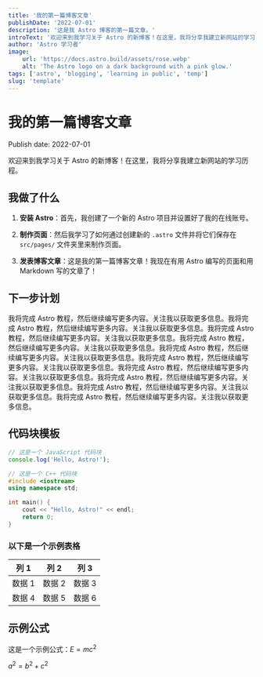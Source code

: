 ```yaml
---
title: '我的第一篇博客文章'
publishDate: '2022-07-01'
description: '这是我 Astro 博客的第一篇文章。'
introText: '欢迎来到我学习关于 Astro 的新博客！在这里，我将分享我建立新网站的学习历程。欢迎来到我学习关于 Astro 的新博客！在这里，我将分享我建立新网站的学习历程。欢迎来到我学习关于 Astro 的新博客！在这里，我将分享我建立新网站的学习历程。'
author: 'Astro 学习者'
image:
    url: 'https://docs.astro.build/assets/rose.webp'
    alt: 'The Astro logo on a dark background with a pink glow.'
tags: ['astro', 'blogging', 'learning in public', 'temp']
slug: 'template'
---
```


# 我的第一篇博客文章

Publish date: 2022-07-01

欢迎来到我学习关于 Astro 的新博客！在这里，我将分享我建立新网站的学习历程。

## 我做了什么

1.  **安装 Astro**：首先，我创建了一个新的 Astro 项目并设置好了我的在线账号。

2.  **制作页面**：然后我学习了如何通过创建新的 `.astro` 文件并将它们保存在 `src/pages/` 文件夹里来制作页面。

3.  **发表博客文章**：这是我的第一篇博客文章！我现在有用 Astro 编写的页面和用 Markdown 写的文章了！

## 下一步计划

我将完成 Astro 教程，然后继续编写更多内容。关注我以获取更多信息。我将完成 Astro 教程，然后继续编写更多内容。关注我以获取更多信息。我将完成 Astro 教程，然后继续编写更多内容。关注我以获取更多信息。我将完成 Astro 教程，然后继续编写更多内容。关注我以获取更多信息。我将完成 Astro 教程，然后继续编写更多内容。关注我以获取更多信息。我将完成 Astro 教程，然后继续编写更多内容。关注我以获取更多信息。我将完成 Astro 教程，然后继续编写更多内容。关注我以获取更多信息。我将完成 Astro 教程，然后继续编写更多内容。关注我以获取更多信息。我将完成 Astro 教程，然后继续编写更多内容。关注我以获取更多信息。我将完成 Astro 教程，然后继续编写更多内容。关注我以获取更多信息。

## 代码块模板

```js
// 这是一个 JavaScript 代码块
console.log('Hello, Astro!');
```

```cpp
// 这是一个 C++ 代码块
#include <iostream>
using namespace std;

int main() {
    cout << "Hello, Astro!" << endl;
    return 0;
}
```

### 以下是一个示例表格

| 列 1 | 列 2 | 列 3 |
| ---- | ---- | ---- |
| 数据 1 | 数据 2 | 数据 3 |
| 数据 4 | 数据 5 | 数据 6 |

## 示例公式

这是一个示例公式：$E=mc^2$

$a^2=b^2+c^2$
